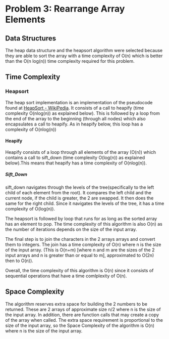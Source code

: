 # Problem 3: Rearrange Array Elements

## Data Structures

The heap data structure and the heapsort algorithm were selected because they are able to sort the array with a time complexity of O(n) which is better than the O(n log(n)) time complexity required for this problem.

## Time Complexity

### Heapsort

The heap sort implementation is an implementation of the pseudocode found at [HeapSort - WikiPedia](https://en.wikipedia.org/wiki/Heapsort). It consists of a call to heapify (time complexity O(nlog(n)) as explained below). This is followed by a loop from the end of the array to the beginning (through all nodes) which also encapsulates a call to heapify. As in heapify below, this loop has a complexity of O(nlog(n))

#### Heapify

Heapify consists of a loop through all elements of the array (O(n)) which contains a call to sift_down (time complexity O(log(n)) as explained below).This means that heapify has a time complexity of O(nlog(n)).

##### Sift_Down

sift_down navigates through the levels of the tree(specifically to the left child of each element from the root). It compares the left child and the current node, if the child is greater, the 2 are swapped. It then does the same for the right child. Since it navigates the levels of the tree, it has a time complexity of O(log(n)).

The heapsort is followed by loop that runs for as long as the sorted array has an element to pop. The time complexity of this algorithm is also O(n) as the number of iterations depends on the size of the input array.

The final step is to join the characters in the 2 arrays arrays and convert them to integers. The join has a time complexity of O(n) where n is the size of the input array. (This is O(n+m) [where n and m are the sizes of the 2 input arrays and n is greater than or equal to m], approximated to O(2n) then to O(n)).

Overall, the time complexity of this algorithm is O(n) since it consists of sequential operations that have a time comlplexity of O(n).

## Space Complexity

The algorithm reserves extra space for building the 2 numbers to be returned. These are 2 arrays of approximate size n/2 where n is the size of the input array. In addition, there are function calls that may create a copy of the array when called. The extra space requirement is proportional to the size of the input array, so the Space Complexity of the algorithm is O(n) where n is the size of the input array.
